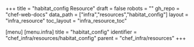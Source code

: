 +++
title = "habitat_config Resource"
draft = false
robots = ""
gh_repo = "chef-web-docs"
data_path = ["infra","resources","habitat_config"]
layout = "infra_resource"
toc_layout = "infra_resource_toc"

[menu]
  [menu.infra]
    title = "habitat_config"
    identifier = "chef_infra/resources/habitat_config"
    parent = "chef_infra/resources"
+++

<!-- The contents of this page are automatically generated from the habitat_config.yaml file in the data directory. -->
<!-- To suggest a change, edit the https://github.com/chef/chef/blob/main/lib/chef/resource/habitat_config.rb file
      and submit a pull request to the https://github.com/chef/chef repository. -->
